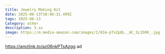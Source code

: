 ```yaml
---
title: Jewelry Making Kit
date: 2025-06-13T10:46:31.499Z
tags: 2025-06-13
Category: other
description: 3.xx
image: https://m.media-amazon.com/images/I/81m-pTx2p8L._AC_SL1500_.jpg
---
```

https://amzlink.to/az06nkPTsAzgg  ad